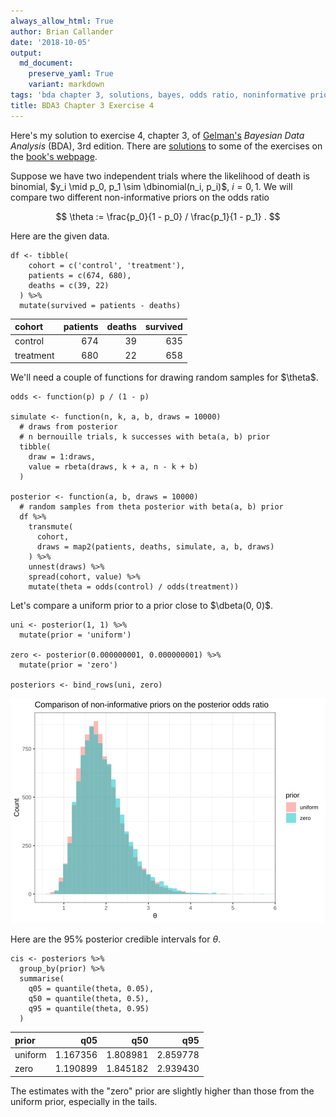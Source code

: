 ```yaml
---
always_allow_html: True
author: Brian Callander
date: '2018-10-05'
output:
  md_document:
    preserve_yaml: True
    variant: markdown
tags: 'bda chapter 3, solutions, bayes, odds ratio, noninformative priors'
title: BDA3 Chapter 3 Exercise 4
---
```


Here's my solution to exercise 4, chapter 3, of
[Gelman's](https://andrewgelman.com/) *Bayesian Data Analysis* (BDA),
3rd edition. There are
[solutions](http://www.stat.columbia.edu/~gelman/book/solutions.pdf) to
some of the exercises on the [book's
webpage](http://www.stat.columbia.edu/~gelman/book/).

<!--more-->
<div style="display:none">

$\DeclareMathOperator{\dbinomial}{Binomial}  \DeclareMathOperator{\dbern}{Bernoulli}  \DeclareMathOperator{\dpois}{Poisson}  \DeclareMathOperator{\dnorm}{Normal}  \DeclareMathOperator{\dt}{t}  \DeclareMathOperator{\dcauchy}{Cauchy}  \DeclareMathOperator{\dexponential}{Exp}  \DeclareMathOperator{\dgamma}{Gamma}  \DeclareMathOperator{\dinvgamma}{InvGamma}  \DeclareMathOperator{\invlogit}{InvLogit}  \DeclareMathOperator{\logit}{Logit}  \DeclareMathOperator{\ddirichlet}{Dirichlet}  \DeclareMathOperator{\dbeta}{Beta}$

</div>

Suppose we have two independent trials where the likelihood of death is
binomial, $y_i \mid p_0, p_1 \sim \dbinomial(n_i, p_i)$, $i = 0, 1$. We
will compare two different non-informative priors on the odds ratio

$$
\theta
:=
\frac{p_0}{1 - p_0} / \frac{p_1}{1 - p_1} 
.
$$

Here are the given data.

``` {.r}
df <- tibble(
    cohort = c('control', 'treatment'),
    patients = c(674, 680),
    deaths = c(39, 22)
  ) %>% 
  mutate(survived = patients - deaths)
```

<table class="table" style="margin-left: auto; margin-right: auto;">
<thead>
<tr>
<th style="text-align:left;">
cohort
</th>
<th style="text-align:right;">
patients
</th>
<th style="text-align:right;">
deaths
</th>
<th style="text-align:right;">
survived
</th>
</tr>
</thead>
<tbody>
<tr>
<td style="text-align:left;">
control
</td>
<td style="text-align:right;">
674
</td>
<td style="text-align:right;">
39
</td>
<td style="text-align:right;">
635
</td>
</tr>
<tr>
<td style="text-align:left;">
treatment
</td>
<td style="text-align:right;">
680
</td>
<td style="text-align:right;">
22
</td>
<td style="text-align:right;">
658
</td>
</tr>
</tbody>
</table>
We'll need a couple of functions for drawing random samples for
$\theta$.

``` {.r}
odds <- function(p) p / (1 - p)

simulate <- function(n, k, a, b, draws = 10000)
  # draws from posterior
  # n bernouille trials, k successes with beta(a, b) prior
  tibble(
    draw = 1:draws, 
    value = rbeta(draws, k + a, n - k + b)
  )

posterior <- function(a, b, draws = 10000)
  # random samples from theta posterior with beta(a, b) prior
  df %>% 
    transmute(
      cohort,
      draws = map2(patients, deaths, simulate, a, b, draws)
    ) %>% 
    unnest(draws) %>% 
    spread(cohort, value) %>% 
    mutate(theta = odds(control) / odds(treatment))
```

Let's compare a uniform prior to a prior close to $\dbeta(0, 0)$.

``` {.r}
uni <- posterior(1, 1) %>% 
  mutate(prior = 'uniform')

zero <- posterior(0.000000001, 0.000000001) %>% 
  mutate(prior = 'zero')

posteriors <- bind_rows(uni, zero)
```

![](chapter_03_exercise_04_files/figure-markdown/posteriors_plot-1..svg)

Here are the 95% posterior credible intervals for $\theta$.

``` {.r}
cis <- posteriors %>% 
  group_by(prior) %>% 
  summarise(
    q05 = quantile(theta, 0.05),
    q50 = quantile(theta, 0.5),
    q95 = quantile(theta, 0.95)
  )
```

<table class="table" style="margin-left: auto; margin-right: auto;">
<thead>
<tr>
<th style="text-align:left;">
prior
</th>
<th style="text-align:right;">
q05
</th>
<th style="text-align:right;">
q50
</th>
<th style="text-align:right;">
q95
</th>
</tr>
</thead>
<tbody>
<tr>
<td style="text-align:left;">
uniform
</td>
<td style="text-align:right;">
1.167356
</td>
<td style="text-align:right;">
1.808981
</td>
<td style="text-align:right;">
2.859778
</td>
</tr>
<tr>
<td style="text-align:left;">
zero
</td>
<td style="text-align:right;">
1.190899
</td>
<td style="text-align:right;">
1.845182
</td>
<td style="text-align:right;">
2.939430
</td>
</tr>
</tbody>
</table>
The estimates with the "zero" prior are slightly higher than those from
the uniform prior, especially in the tails.
